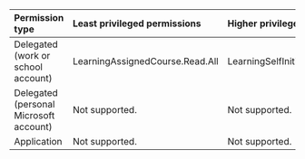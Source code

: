 |Permission type|Least privileged permissions|Higher privileged permissions|
|:---|:---|:---|
|Delegated (work or school account)|LearningAssignedCourse.Read.All|LearningSelfInitiatedCourse.Read.All|
|Delegated (personal Microsoft account)|Not supported.|Not supported.|
|Application|Not supported.|Not supported.|
